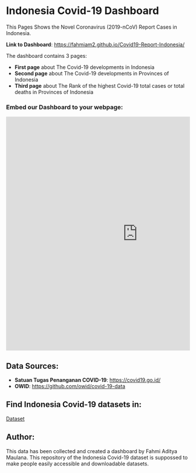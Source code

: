 # Indonesia Covid-19 Dashboard

This Pages Shows the Novel Coronavirus (2019-nCoV) Report Cases in Indonesia.

__Link to Dashboard__: https://fahmiam2.github.io/Covid19-Report-Indonesia/

The dashboard contains 3 pages:
- __First page__ about The Covid-19 developments in Indonesia
- __Second page__ about The Covid-19 developments in Provinces of Indonesia
- __Third page__ about The Rank of the highest Covid-19 total cases or total deaths in Provinces of Indonesia

### Embed our Dashboard to your webpage:

<pre><iframe width="720" height="640" src="https://datastudio.google.com/embed/reporting/292c2afe-b438-44a4-89f6-93cb50668515/page/q4fIC" frameborder="0" style="border:0" allowfullscreen></iframe></pre>

## Data Sources:
- __Satuan Tugas Penanganan COVID-19__: https://covid19.go.id/
- __OWID__: https://github.com/owid/covid-19-data

## Find Indonesia Covid-19 datasets in:
[Dataset](https://github.com/fahmiam2/Covid19-Report-Indonesia/tree/main/Dataset)

## Author:

This data has been collected and created a dashboard by Fahmi Aditya Maulana.
This repository of the Indonesia Covid-19 dataset is suppossed to make people easily accessible and downloadable datasets.   

